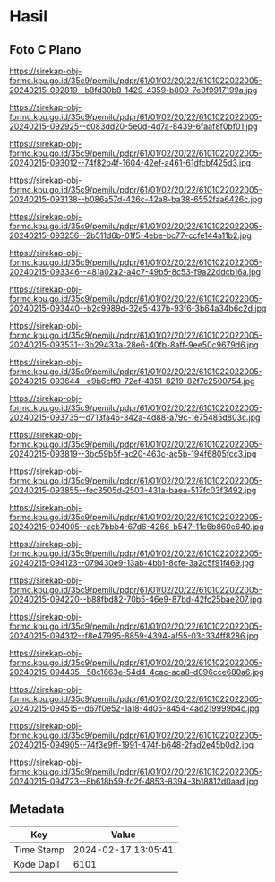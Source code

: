 # Hasil

## Foto C Plano

https://sirekap-obj-formc.kpu.go.id/35c9/pemilu/pdpr/61/01/02/20/22/6101022022005-20240215-092819--b8fd30b8-1429-4359-b809-7e0f9917199a.jpg

https://sirekap-obj-formc.kpu.go.id/35c9/pemilu/pdpr/61/01/02/20/22/6101022022005-20240215-092925--c083dd20-5e0d-4d7a-8439-6faaf8f0bf01.jpg

https://sirekap-obj-formc.kpu.go.id/35c9/pemilu/pdpr/61/01/02/20/22/6101022022005-20240215-093012--74f82b4f-1604-42ef-a461-61dfcbf425d3.jpg

https://sirekap-obj-formc.kpu.go.id/35c9/pemilu/pdpr/61/01/02/20/22/6101022022005-20240215-093138--b086a57d-426c-42a8-ba38-6552faa6426c.jpg

https://sirekap-obj-formc.kpu.go.id/35c9/pemilu/pdpr/61/01/02/20/22/6101022022005-20240215-093256--2b511d6b-01f5-4ebe-bc77-ccfe144a11b2.jpg

https://sirekap-obj-formc.kpu.go.id/35c9/pemilu/pdpr/61/01/02/20/22/6101022022005-20240215-093346--481a02a2-a4c7-49b5-8c53-f9a22ddcb16a.jpg

https://sirekap-obj-formc.kpu.go.id/35c9/pemilu/pdpr/61/01/02/20/22/6101022022005-20240215-093440--b2c9989d-32e5-437b-93f6-3b64a34b6c2d.jpg

https://sirekap-obj-formc.kpu.go.id/35c9/pemilu/pdpr/61/01/02/20/22/6101022022005-20240215-093531--3b29433a-28e6-40fb-8aff-9ee50c9679d6.jpg

https://sirekap-obj-formc.kpu.go.id/35c9/pemilu/pdpr/61/01/02/20/22/6101022022005-20240215-093644--e9b6cff0-72ef-4351-8219-82f7c2500754.jpg

https://sirekap-obj-formc.kpu.go.id/35c9/pemilu/pdpr/61/01/02/20/22/6101022022005-20240215-093735--d713fa46-342a-4d88-a79c-1e75485d803c.jpg

https://sirekap-obj-formc.kpu.go.id/35c9/pemilu/pdpr/61/01/02/20/22/6101022022005-20240215-093819--3bc59b5f-ac20-463c-ac5b-194f6805fcc3.jpg

https://sirekap-obj-formc.kpu.go.id/35c9/pemilu/pdpr/61/01/02/20/22/6101022022005-20240215-093855--fec3505d-2503-431a-baea-517fc03f3492.jpg

https://sirekap-obj-formc.kpu.go.id/35c9/pemilu/pdpr/61/01/02/20/22/6101022022005-20240215-094005--acb7bbb4-67d6-4266-b547-11c6b860e640.jpg

https://sirekap-obj-formc.kpu.go.id/35c9/pemilu/pdpr/61/01/02/20/22/6101022022005-20240215-094123--079430e9-13ab-4bb1-8cfe-3a2c5f91f469.jpg

https://sirekap-obj-formc.kpu.go.id/35c9/pemilu/pdpr/61/01/02/20/22/6101022022005-20240215-094220--b88fbd82-70b5-46e9-87bd-42fc25bae207.jpg

https://sirekap-obj-formc.kpu.go.id/35c9/pemilu/pdpr/61/01/02/20/22/6101022022005-20240215-094312--f8e47995-8859-4394-af55-03c334ff8286.jpg

https://sirekap-obj-formc.kpu.go.id/35c9/pemilu/pdpr/61/01/02/20/22/6101022022005-20240215-094435--58c1663e-54d4-4cac-aca8-d096cce680a6.jpg

https://sirekap-obj-formc.kpu.go.id/35c9/pemilu/pdpr/61/01/02/20/22/6101022022005-20240215-094515--d67f0e52-1a18-4d05-8454-4ad219999b4c.jpg

https://sirekap-obj-formc.kpu.go.id/35c9/pemilu/pdpr/61/01/02/20/22/6101022022005-20240215-094905--74f3e9ff-1991-474f-b648-2fad2e45b0d2.jpg

https://sirekap-obj-formc.kpu.go.id/35c9/pemilu/pdpr/61/01/02/20/22/6101022022005-20240215-094723--8b618b59-fc2f-4853-8394-3b18812d0aad.jpg


## Metadata

| Key        | Value               |
| ---------- | ------------------- |
| Time Stamp | 2024-02-17 13:05:41 |
| Kode Dapil | 6101                |



